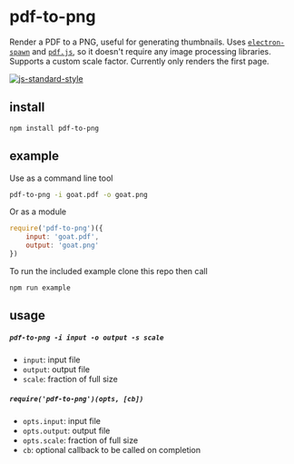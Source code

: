 # pdf-to-png

Render a PDF to a PNG, useful for generating thumbnails. Uses [`electron-spawn`](https://github.com/maxogden/electron-spawn) and [`pdf.js`](https://mozilla.github.io/pdf.js/), so it doesn't require any image processing libraries. Supports a custom scale factor. Currently only renders the first page.

[![js-standard-style](https://cdn.rawgit.com/feross/standard/master/badge.svg)](https://github.com/feross/standard)

## install

```
npm install pdf-to-png
```

## example

Use as a command line tool

```bash
pdf-to-png -i goat.pdf -o goat.png
```

Or as a module

```javascript
require('pdf-to-png')({
	input: 'goat.pdf',
	output: 'goat.png'
})
```

To run the included example clone this repo then call

```
npm run example
```

## usage

##### `pdf-to-png -i input -o output -s scale`

- `input`: input file
- `output`: output file
- `scale`: fraction of full size

##### `require('pdf-to-png')(opts, [cb])`

- `opts.input`: input file
- `opts.output`: output file
- `opts.scale`: fraction of full size
- `cb`: optional callback to be called on completion

